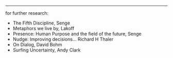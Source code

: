 ---
for further research:

- The Fifth Discipline, Senge
- Metaphors we live by, Lakoff
- Presence: Human Purpose and the field of the future, Senge
- Nudge: Improving decisions... Richard H Thaler
- On Dialog, David Bohm
- Surfing Uncertainty, Andy Clark
